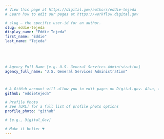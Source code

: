 ```yaml
---
# View this page at https://digital.gov/authors/eddie-tejeda
# Learn how to edit our pages at https://workflow.digital.gov

# slug — the specific user-id for an author.
slug: eddie-tejeda
display_name: "Eddie Tejeda"
first_name: "Eddie"
last_name: "Tejeda"





# Agency Full Name [e.g. U.S. General Services Administration]
agency_full_name: "U.S. General Services Administration"



# A GitHub account will allow you to edit pages on Digital.gov. Also, the image used in your GitHub account can be used to populate your digital.gov profile photo. Learn more about getting a Github account at [URL]
github: "eddietejeda"

# Profile Photo
# See [URL] for a full list of profile photo options
profile_photo: "github"

# [e.g., Digital_Gov]

# Make it better ♥
---
```

